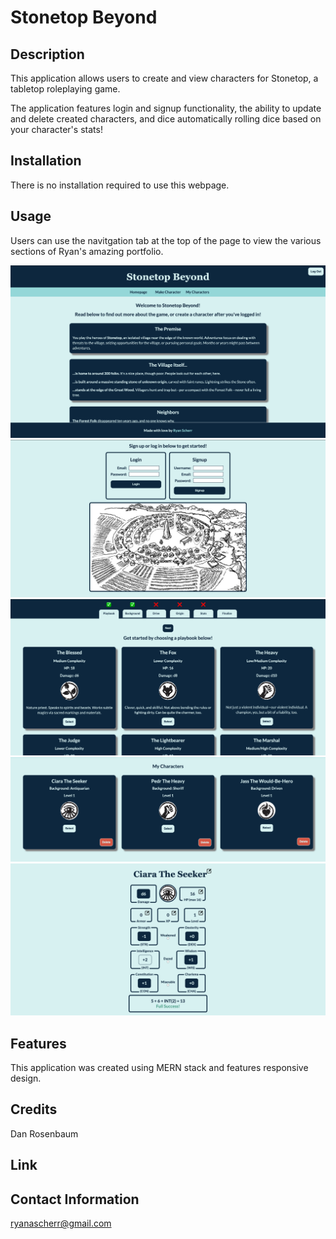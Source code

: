 # Stonetop Beyond

## Description

This application allows users to create and view characters for Stonetop, a tabletop roleplaying game.

The application features login and signup functionality, the ability to update and delete created characters, and dice automatically rolling dice based on your character's stats!

## Installation

There is no installation required to use this webpage.

## Usage

Users can use the navitgation tab at the top of the page to view the various sections of Ryan's amazing portfolio.

![Stonetop Beyond](client/public/img/stonetop-1.png)
![Stonetop Beyond](client/public/img/stonetop-2.png)
![Stonetop Beyond](client/public/img/stonetop-3.png)
![Stonetop Beyond](client/public/img/stonetop-4.png)
![Stonetop Beyond](client/public/img/stonetop-5.png)

## Features

This application was created using MERN stack and features responsive design.

## Credits

Dan Rosenbaum

## Link



## Contact Information

ryanascherr@gmail.com
